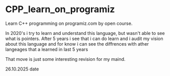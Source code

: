 # CPP_learn_on_programiz
Learn C++ programming on programiz.com by open course.

In 2020's i try to learn and understand this language, but wasn't able to see what is pointers.
After 5 years i see that i can do learn and i audit my vision about this language and for know i can see the diffrences with ather langeages that a learned in last 5 years

That move is just some interesting revision for my maind.

26.10.2025 date
